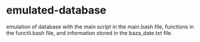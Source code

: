 # emulated-database

emulation of database with the main script in the main.bash file, functions in the functii.bash file, and information stored in the baza_date.txt file.
